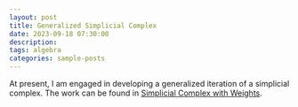 ```yaml
---
layout: post
title: Generalized Simplicial Complex
date: 2023-09-18 07:30:00
description:
tags: algebra
categories: sample-posts
---
```


At present, I am engaged in developing a generalized iteration of a simplicial complex. The work can be found in <a href="../../../assets/pdf/simplicial.pdf">Simplicial Complex with Weights</a>.